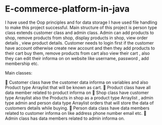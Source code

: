 # E-commerce-platform-in-java

I have used the Oop principles and for data storage I have used file handling to make this project successful. 
Main structure of this project is person type class extends customer class and admin class. Admin can add 
products to shop, remove products from shop, display products in shop, view order details , view product 
details. Customer needs to login first if the customer have account otherwise create new account and then 
they add products to their cart buy them, remove products from cart also view their cart , also they can 
edit their informa on on website like username, password , add membership etc.

Main classes: 
 
 Customer class have the customer data informa on variables and also Product type Arraylist that 
will be known as cart. 
 Product class have all data member related to product informa on 
 Shop class have customer type Arraylist also the Products in shop as a product type Arraylist , 
admin type admin and person data type Arraylist orders that will store the data of customers 
details while buying. 
 Person data class have data members related to customer informa on like address phone 
number email etc. 
 Admin class has data members related to admin informa on.
